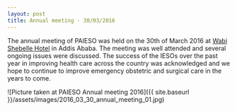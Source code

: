 ```yaml
---
layout: post
title: Annual meeting - 30/03/2016
---
```

The annual meeting of PAIESO was held on the 30th of March 2016 at [Wabi Shebelle Hotel](http://www.wabeshebellehotel.com.et/en/) in Addis Ababa. 
The meeting was well attended and several ongoing issues were discussed. 
The success of the IESOs over the past year in improving health care across the country was acknowledged and we hope to continue to improve emergency obstetric and surgical care in the years to come.

![Picture taken at PAIESO Annual meeting 2016]({{ site.baseurl }}/assets/images/2016_03_30_annual_meeting_01.jpg)